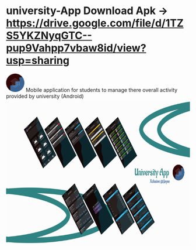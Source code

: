 # university-App Download Apk ->  https://drive.google.com/file/d/1TZS5YKZNyqGTC--pup9Vahpp7vbaw8id/view?usp=sharing
<img src="circle_icon.png" width="50" height="50"/>
Mobile application for students to manage there overall activity provided by university (Android)
<img src="Slice 1.jpg" width="1000" height="400"/>


